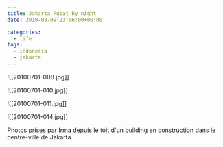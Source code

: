 ```yaml
---
title: Jakarta Pusat by night
date: 2010-08-09T23:06:00+00:00

categories:
  - life
tags:
  - indonesia
  - jakarta
---
```

![[20100701-008.jpg]]

![[20100701-010.jpg]]

![[20100701-011.jpg]]

![[20100701-014.jpg]]

Photos prises par Irma depuis le toit d'un building en construction dans le centre-ville de Jakarta.